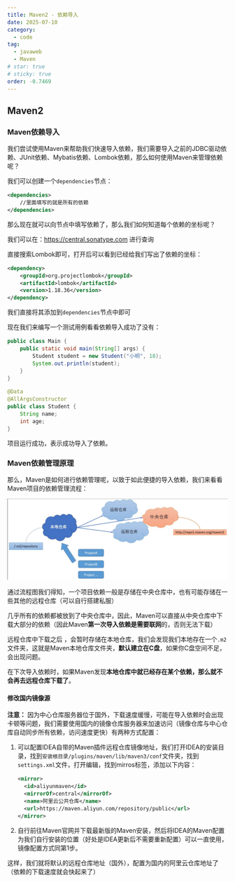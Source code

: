 ```yaml
---
title: Maven2 - 依赖导入
date: 2025-07-10
category:
  - code
tag:
  - javaweb
  - Maven
# star: true
# sticky: true
order: -0.7469
---
```


## Maven2

### Maven依赖导入

我们尝试使用Maven来帮助我们快速导入依赖，我们需要导入之前的JDBC驱动依赖、JUnit依赖、Mybatis依赖、Lombok依赖，那么如何使用Maven来管理依赖呢？

我们可以创建一个`dependencies`节点：

```xml
<dependencies>
    //里面填写的就是所有的依赖
</dependencies>
```

那么现在就可以向节点中填写依赖了，那么我们如何知道每个依赖的坐标呢？

我们可以在：<https://central.sonatype.com> 进行查询

直接搜索Lombok即可，打开后可以看到已经给我们写出了依赖的坐标：

```xml
<dependency>
    <groupId>org.projectlombok</groupId>
    <artifactId>lombok</artifactId>
    <version>1.18.36</version>
</dependency>
```

我们直接将其添加到`dependencies`节点中即可

现在我们来编写一个测试用例看看依赖导入成功了没有：

```java
public class Main {
    public static void main(String[] args) {
        Student student = new Student("小明", 18);
        System.out.println(student);
    }
}
```

```java
@Data
@AllArgsConstructor
public class Student {
    String name;
    int age;
}
```

项目运行成功，表示成功导入了依赖。

### Maven依赖管理原理

那么，Maven是如何进行依赖管理呢，以致于如此便捷的导入依赖，我们来看看Maven项目的依赖管理流程：

![alt text](./img/2.png)

通过流程图我们得知，一个项目依赖一般是存储在中央仓库中，也有可能存储在一些其他的远程仓库（可以自行搭建私服）

几乎所有的依赖都被放到了中央仓库中，因此，Maven可以直接从中央仓库中下载大部分的依赖（因此Maven**第一次导入依赖是需要联网**的，否则无法下载）

远程仓库中下载之后 ，会暂时存储在本地仓库，我们会发现我们本地存在一个`.m2`文件夹，这就是Maven本地仓库文件夹，**默认建立在C盘**，如果你C盘空间不足，会出现问题。

在下次导入依赖时，如果Maven发现**本地仓库中就已经存在某个依赖，那么就不会再去远程仓库下载了**。

#### 修改国内镜像源

**注意：** 因为中心仓库服务器位于国外，下载速度缓慢，可能在导入依赖时会出现卡顿等问题，我们需要使用国内的镜像仓库服务器来加速访问（镜像仓库与中心仓库自动同步所有依赖，访问速度更快）有两种方式配置：

1. 可以配置IDEA自带的Maven插件远程仓库镜像地址，我们打开IDEA的安装目录，找到`安装根目录/plugins/maven/lib/maven3/conf`文件夹，找到`settings.xml`文件，打开编辑，找到mirros标签，添加以下内容：

   ```xml
   <mirror>
     <id>aliyunmaven</id>
     <mirrorOf>central</mirrorOf>
     <name>阿里云公共仓库</name>
     <url>https://maven.aliyun.com/repository/public</url>
   </mirror>
   ```

2. 自行前往Maven官网并下载最新版的Maven安装，然后将IDEA的Maven配置为我们自行安装的位置（好处是IDEA更新后不需要重新配置）可以一直使用，镜像配置方式同第1步。

这样，我们就将默认的远程仓库地址（国外），配置为国内的阿里云仓库地址了（依赖的下载速度就会快起来了）
